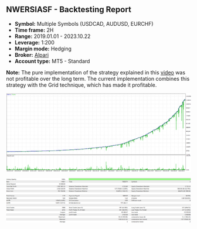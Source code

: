 ## NWERSIASF - Backtesting Report

-   **Symbol:** Multiple Symbols (USDCAD, AUDUSD, EURCHF)
-   **Time frame:** 2H
-   **Range:** 2019.01.01 - 2023.10.22
-   **Leverage:** 1:200
-   **Margin mode:** Hedging
-   **Broker:** [Alpari](https://alpariforex.org)
-   **Account type:** MT5 - Standard

**Note:** The pure implementation of the strategy explained in this [video](https://youtu.be/Olb47nBRSSo) was not profitable over the long term. The current implementation combines this strategy with the Grid technique, which has made it profitable.

![Graph](graph.png)

![Report](report.png)

